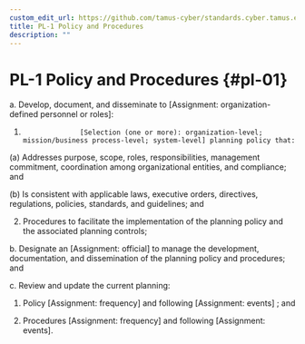 ```yaml
---
custom_edit_url: https://github.com/tamus-cyber/standards.cyber.tamus.edu/tree/main/content/tamus.edu/TAMUS_profile.xml
title: PL-1 Policy and Procedures
description: ""
---
```


# PL-1 Policy and Procedures {#pl-01}

a. Develop, document, and disseminate to [Assignment: organization-defined personnel or roles]:

1. 
                     [Selection (one or more): organization-level; mission/business process-level; system-level] planning policy that:

(a) Addresses purpose, scope, roles, responsibilities, management commitment, coordination among organizational entities, and compliance; and

(b) Is consistent with applicable laws, executive orders, directives, regulations, policies, standards, and guidelines; and

2. Procedures to facilitate the implementation of the planning policy and the associated planning controls;

b. Designate an [Assignment: official] to manage the development, documentation, and dissemination of the planning policy and procedures; and

c. Review and update the current planning:

1. Policy [Assignment: frequency] and following [Assignment: events] ; and

2. Procedures [Assignment: frequency] and following [Assignment: events].

